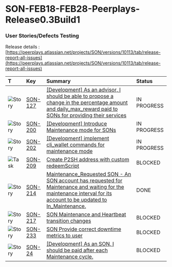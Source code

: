 # SON-FEB18-FEB28-Peerplays-Release0.3Build1

### **User Stories/Defects Testing** <a id="SON-FEB18-FEB28-Peerplays-Release0.3Build1-UserStories/DefectsTesting"></a>

Release details : [https://peerplays.atlassian.net/projects/SON/versions/10113/tab/release-report-all-issues](https://peerplays.atlassian.net/projects/SON/versions/10113/tab/release-report-all-issues)



| T | Key | Summary | Status |
| :--- | :--- | :--- | :--- |
| ![Story](https://peerplays.atlassian.net/secure/viewavatar?size=medium&avatarId=10315&avatarType=issuetype) | [SON-127](https://peerplays.atlassian.net/browse/SON-127) | [\[Development\] As an advisor, I should be able to propose a change in the percentage amount and daily\_max\_reward paid to SONs for providing their services](https://peerplays.atlassian.net/browse/SON-127) | IN PROGRESS |
| ![Story](https://peerplays.atlassian.net/secure/viewavatar?size=medium&avatarId=10315&avatarType=issuetype) | [SON-200](https://peerplays.atlassian.net/browse/SON-200) | [\[Development\] Introduce Maintenance mode for SONs](https://peerplays.atlassian.net/browse/SON-200) | IN PROGRESS |
| ![Story](https://peerplays.atlassian.net/secure/viewavatar?size=medium&avatarId=10315&avatarType=issuetype) | [SON-202](https://peerplays.atlassian.net/browse/SON-202) | [\[Development\] implement cli\_wallet commands for maintenance mode](https://peerplays.atlassian.net/browse/SON-202) | IN PROGRESS |
| ![Task](https://peerplays.atlassian.net/secure/viewavatar?size=medium&avatarId=10318&avatarType=issuetype) | [SON-209](https://peerplays.atlassian.net/browse/SON-209) | [Create P2SH address with custom redeemScript](https://peerplays.atlassian.net/browse/SON-209) | BLOCKED |
| ![Story](https://peerplays.atlassian.net/secure/viewavatar?size=medium&avatarId=10315&avatarType=issuetype) | [SON-214](https://peerplays.atlassian.net/browse/SON-214) | [Maintenance\_Requested SON - An SON account has requested for Maintenance and waiting for the maintenance interval for its account to be updated to In\_Maintenance.](https://peerplays.atlassian.net/browse/SON-214) | DONE |
| ![Story](https://peerplays.atlassian.net/secure/viewavatar?size=medium&avatarId=10315&avatarType=issuetype) | [SON-217](https://peerplays.atlassian.net/browse/SON-217) | [SON Maintenance and Heartbeat transition changes](https://peerplays.atlassian.net/browse/SON-217) | BLOCKED |
| ![Story](https://peerplays.atlassian.net/secure/viewavatar?size=medium&avatarId=10315&avatarType=issuetype) | [SON-233](https://peerplays.atlassian.net/browse/SON-233) | [SON Provide correct downtime metrics to user](https://peerplays.atlassian.net/browse/SON-233) | BLOCKED |
| ![Story](https://peerplays.atlassian.net/secure/viewavatar?size=medium&avatarId=10315&avatarType=issuetype) | [SON-24](https://peerplays.atlassian.net/browse/SON-24) | [\[Development\] As an SON, I should be paid after each Maintenance cycle.](https://peerplays.atlassian.net/browse/SON-24) | BLOCKED |


